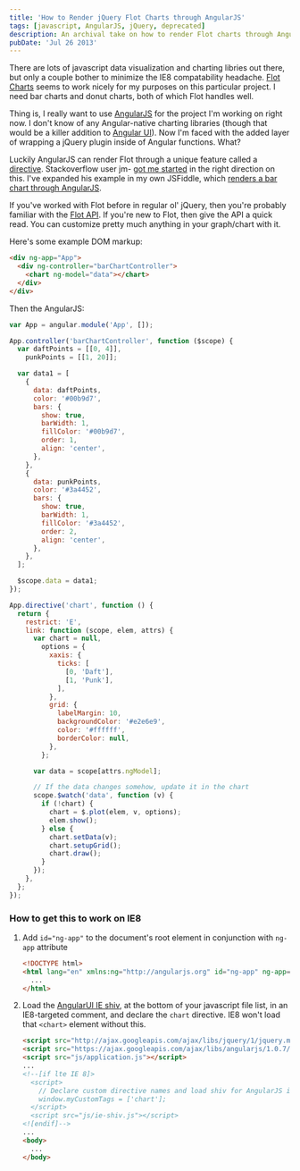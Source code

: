 ```yaml
---
title: 'How to Render jQuery Flot Charts through AngularJS'
tags: [javascript, AngularJS, jQuery, deprecated]
description: An archival take on how to render Flot charts through AngularJS. Long since deprecated.
pubDate: 'Jul 26 2013'
---
```


There are lots of javascript data visualization and charting libries out there, but only a couple bother to minimize the IE8 compatability headache. [Flot Charts](http://www.flotcharts.org) seems to work nicely for my purposes on this particular project. I need bar charts and donut charts, both of which Flot handles well.

Thing is, I really want to use [AngularJS](http://angularjs.org) for the project I'm working on right now. I don't know of any Angular-native charting libraries (though that would be a killer addition to [Angular UI](https://github.com/angular-ui)). Now I'm faced with the added layer of wrapping a jQuery plugin inside of Angular functions. What?

Luckily AngularJS can render Flot through a unique feature called a [directive](http://docs.angularjs.org/guide/directive). Stackoverflow user jm- [got me started](http://stackoverflow.com/questions/13103671/how-to-integrate-flot-with-angularjs) in the right direction on this. I've expanded his example in my own JSFiddle, which [renders a bar chart through AngularJS](http://jsfiddle.net/LC5JE/).

If you've worked with Flot before in regular ol' jQuery, then you're probably familiar with the [Flot API](https://github.com/flot/flot/blob/master/API.md). If you're new to Flot, then give the API a quick read. You can customize pretty much anything in your graph/chart with it.

Here's some example DOM markup:

```html
<div ng-app="App">
  <div ng-controller="barChartController">
    <chart ng-model="data"></chart>
  </div>
</div>
```

Then the AngularJS:

```javascript
var App = angular.module('App', []);

App.controller('barChartController', function ($scope) {
  var daftPoints = [[0, 4]],
    punkPoints = [[1, 20]];

  var data1 = [
    {
      data: daftPoints,
      color: '#00b9d7',
      bars: {
        show: true,
        barWidth: 1,
        fillColor: '#00b9d7',
        order: 1,
        align: 'center',
      },
    },
    {
      data: punkPoints,
      color: '#3a4452',
      bars: {
        show: true,
        barWidth: 1,
        fillColor: '#3a4452',
        order: 2,
        align: 'center',
      },
    },
  ];

  $scope.data = data1;
});

App.directive('chart', function () {
  return {
    restrict: 'E',
    link: function (scope, elem, attrs) {
      var chart = null,
        options = {
          xaxis: {
            ticks: [
              [0, 'Daft'],
              [1, 'Punk'],
            ],
          },
          grid: {
            labelMargin: 10,
            backgroundColor: '#e2e6e9',
            color: '#ffffff',
            borderColor: null,
          },
        };

      var data = scope[attrs.ngModel];

      // If the data changes somehow, update it in the chart
      scope.$watch('data', function (v) {
        if (!chart) {
          chart = $.plot(elem, v, options);
          elem.show();
        } else {
          chart.setData(v);
          chart.setupGrid();
          chart.draw();
        }
      });
    },
  };
});
```

### How to get this to work on IE8

1. Add <code>id="ng-app"</code> to the document's root element in conjunction with <code>ng-app</code> attribute

   ```html
   <!DOCTYPE html>
   <html lang="en" xmlns:ng="http://angularjs.org" id="ng-app" ng-app="App">
     ...
   </html>
   ```

2. Load the [AngularUI IE shiv](https://github.com/angular-ui/ui-utils/tree/master/modules/ie-shiv), at the bottom of your javascript file list, in an IE8-targeted comment, and declare the <code>chart</code> directive. IE8 won't load that `<chart>` element without this.

   ```html
   <script src="http://ajax.googleapis.com/ajax/libs/jquery/1/jquery.min.js"></script>
   <script src="https://ajax.googleapis.com/ajax/libs/angularjs/1.0.7/angular.min.js"></script>
   <script src="js/application.js"></script>
   ...
   <!--[if lte IE 8]>
     <script>
       // Declare custom directive names and load shiv for AngularJS in here. Or else IE8 bummertown.
       window.myCustomTags = ['chart'];
     </script>
     <script src="js/ie-shiv.js"></script>
   <![endif]-->
   ...
   <body>
     ...
   </body>
   ```

```

```
